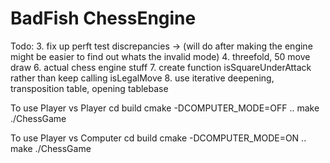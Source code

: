 # BadFish ChessEngine
Todo:
3. fix up perft test discrepancies 
    -> (will do after making the engine might be easier to find out whats the invalid mode)
4. threefold, 50 move draw
6. actual chess engine stuff
7. create function isSquareUnderAttack rather than keep calling isLegalMove
8. use iterative deepening, transposition table, opening tablebase

To use Player vs Player
cd build
cmake -DCOMPUTER_MODE=OFF ..
make
./ChessGame

To use Player vs Computer
cd build
cmake -DCOMPUTER_MODE=ON ..
make
./ChessGame
